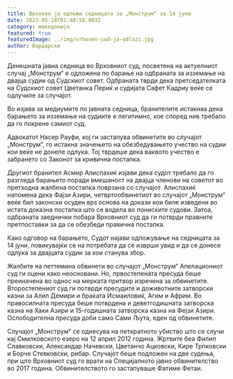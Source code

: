 ```yaml
---
title: Врховен ја одложи седницата за „Монструм“ за 14 јуни
date: 2023-05-18T01:48:58.803Z
category: македонија
featured: true
featuredImage: ../img/vrhoven-sud-ja-odlozi.jpg
author: Вардарски
---
```

Денешната јавна седница во Врховниот суд, посветена на актуелниот случај „Монструм“ е одложена по барање на одбраната за изземање на двајца судии од Судскиот совет. Одбраната тврди дека претседателката на Судскиот совет Цветанка Периќ и судијата Сафет Кадриу веќе се одлучиле за случајот.

Во изјава за медиумите по јавната седница, бранителите истакнаа дека барањето за изземање на судиите е легитимно, кое според нив требало да го покрене самиот суд.

Адвокатот Насер Рауфи, кој ги застапува обвинетите во случајот „Монструм“, го истакна значењето на обезбедувањето учество на судии кои веќе не донеле одлука. Тој тврдеше дека ваквото учество е забрането со Законот за кривична постапка.

Другиот бранител Асмир Алиспахиќ изјави дека судот требало да го разгледа барањето поради вмешаност на двајца членови на советот во претходна жалбена постапка поврзана со случајот. Алиспахиќ напомена дека Фајзи Азири, четвртообвинетиот во случајот „Монструм“ веќе бил законски осуден врз основа на докази кои биле изведени во истата доказна постапка што се водела во пониските судови. Затоа, одбраната заеднички побара Врховниот суд да ги потврди правните претпоставки за да се обезбеди правична постапка.

Како одговор на барањето, Судот најави одложување на седницата за 14 јуни, повикувајќи се на потребата да се изврши увид и да се донесе одлука за двајцата судии за кои станува збор.

Жалбите на петтемина обвинети во случајот „Монструм“ Апелациониот суд ги оцени како неосновани. Но, првостепената пресуда беше преиначена во однос на мерката притвор изречена за обвинетите. Второстепениот суд ги потврди пресудите и доживотните затворски казни за Алил Демири и браќата Исмаиловиќ, Агим и Африм. Во правосилната пресуда беше потврдена и деветгодишната затворска казна на Хаки Азири и 15-годишната затворска казна на Фејзи Азири. Ослободителна пресуда доби само Сами Љута, еден од обвинетите.

Случајот „Монструм“ се однесува на петкратното убиство што се случи кај Смилковското езеро на 12 април 2012 година. Жртвите беа Филип Славковски, Александар Начевски, Цветанчо Ацковски, Кире Трпковски и Борче Стевковски, рибар. Случајот беше подложен на две судења, при што Врховниот суд го врати на Специјалното јавно обвинителство во 2017 година. Обвинителството го застапуваше Фатиме Фетаи.